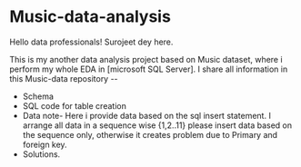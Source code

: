 # Music-data-analysis

Hello data professionals!
Surojeet dey here.

This is my another data analysis project based on Music dataset, where i perform my whole EDA in 
[microsoft SQL Server].
I share all information in this Music-data repository --
  * Schema
  * SQL code for table creation
  * Data 
    note- Here i provide data based on the sql insert statement. I arrange all data in a sequence wise {1,2..11}
          please insert data based on the sequence only, otherwise it creates problem due to Primary and foreign
          key.
  * Solutions.
